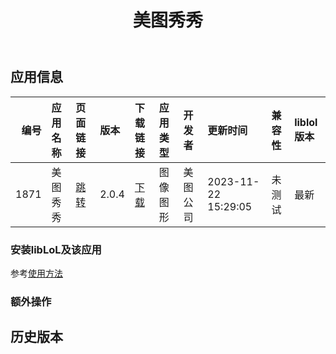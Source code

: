 ﻿---
id: 1871
title: 美图秀秀
toc: true
weight: 1871
---

## 应用信息 
|   编号 | 应用名称   | 页面链接                                        | 版本    | 下载链接                                                                   | 应用类型   | 开发者   | 更新时间                | 兼容性   | liblol版本   |
|-----:|:-------|:--------------------------------------------|:------|:-----------------------------------------------------------------------|:-------|:------|:--------------------|:------|:-----------|
| 1871 | 美图秀秀   | [跳转](http://app.loongapps.cn/#/detail/1871) | 2.0.4 | [下载](http://113.24.212.22:8090/upload/file/mtxx-loongarch64-2.0.4.deb) | 图像图形   | 美图公司  | 2023-11-22 15:29:05 | 未测试   | 最新         |
### 安装libLoL及该应用 
参考[使用方法](/docs/usage) 
### 额外操作 


## 历史版本 
 